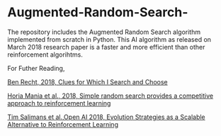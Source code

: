 # Augmented-Random-Search-
The repository includes the Augmented Random Search algorithm implemented from scratch in Python. This AI algorithm as released on March 2018 research paper is a faster and more efficient than other reinforcement algorihtms. 

For Futher Reading,

[Ben Recht, 2018, Clues for Which I Search and Choose](http://www.argmin.net/2018/03/20/mujocoloco/)

[Horia Mania et al., 2018, Simple random search provides a competitive approach to reinforcement learning](https://arxiv.org/pdf/1803.07055.pdf)

[Tim Salimans et al.,Open AI 2018, Evolution Strategies as a Scalable Alternative to Reinforcement Learning](https://arxiv.org/pdf/1703.03864.pdf)
